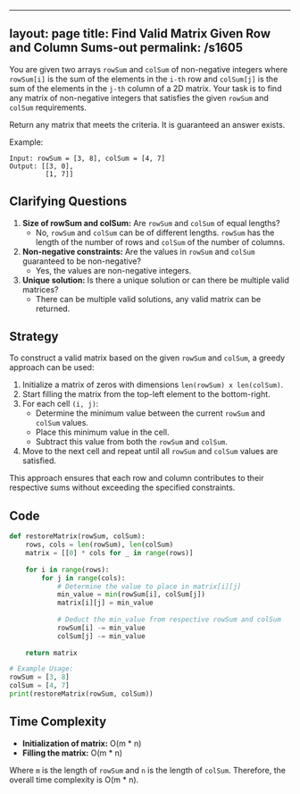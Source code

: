 
---
layout: page
title:  Find Valid Matrix Given Row and Column Sums-out
permalink: /s1605
---
You are given two arrays `rowSum` and `colSum` of non-negative integers where `rowSum[i]` is the sum of the elements in the `i-th` row and `colSum[j]` is the sum of the elements in the `j-th` column of a 2D matrix. Your task is to find any matrix of non-negative integers that satisfies the given `rowSum` and `colSum` requirements.

Return any matrix that meets the criteria. It is guaranteed an answer exists.

Example:
```
Input: rowSum = [3, 8], colSum = [4, 7]
Output: [[3, 0],
         [1, 7]]
```

## Clarifying Questions
1. **Size of rowSum and colSum:** Are `rowSum` and `colSum` of equal lengths?
    - No, `rowSum` and `colSum` can be of different lengths. `rowSum` has the length of the number of rows and `colSum` of the number of columns.
2. **Non-negative constraints:** Are the values in `rowSum` and `colSum` guaranteed to be non-negative?
    - Yes, the values are non-negative integers.
3. **Unique solution:** Is there a unique solution or can there be multiple valid matrices?
    - There can be multiple valid solutions, any valid matrix can be returned.

## Strategy
To construct a valid matrix based on the given `rowSum` and `colSum`, a greedy approach can be used:
1. Initialize a matrix of zeros with dimensions `len(rowSum) x len(colSum)`.
2. Start filling the matrix from the top-left element to the bottom-right.
3. For each cell `(i, j)`:
   - Determine the minimum value between the current `rowSum` and `colSum` values.
   - Place this minimum value in the cell.
   - Subtract this value from both the `rowSum` and `colSum`.
4. Move to the next cell and repeat until all `rowSum` and `colSum` values are satisfied.

This approach ensures that each row and column contributes to their respective sums without exceeding the specified constraints.

## Code
```python
def restoreMatrix(rowSum, colSum):
    rows, cols = len(rowSum), len(colSum)
    matrix = [[0] * cols for _ in range(rows)]
    
    for i in range(rows):
        for j in range(cols):
            # Determine the value to place in matrix[i][j]
            min_value = min(rowSum[i], colSum[j])
            matrix[i][j] = min_value
            
            # Deduct the min_value from respective rowSum and colSum
            rowSum[i] -= min_value
            colSum[j] -= min_value
            
    return matrix

# Example Usage:
rowSum = [3, 8]
colSum = [4, 7]
print(restoreMatrix(rowSum, colSum))
```

## Time Complexity
- **Initialization of matrix:** O(m * n)
- **Filling the matrix:** O(m * n)

Where `m` is the length of `rowSum` and `n` is the length of `colSum`. Therefore, the overall time complexity is O(m * n).